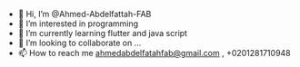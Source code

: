 - 👋 Hi, I’m @Ahmed-Abdelfattah-FAB
- 👀 I’m interested in programming
- 🌱 I’m currently learning flutter and java script
- 💞️ I’m looking to collaborate on ...
- 📫 How to reach me ahmedabdelfatahfab@gmail.com , +0201281710948

<!---
Ahmed-Abdelfattah-FAB/Ahmed-Abdelfattah-FAB is a ✨ special ✨ repository because its `README.md` (this file) appears on your GitHub profile.
You can click the Preview link to take a look at your changes.
--->
